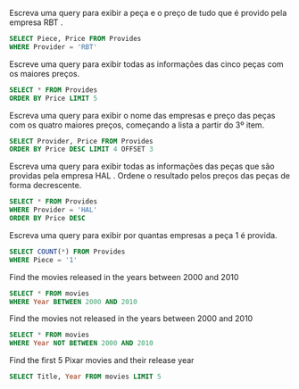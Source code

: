 Escreva uma query para exibir a peça e o preço de tudo que é provido pela empresa RBT .

```sql
SELECT Piece, Price FROM Provides
WHERE Provider = 'RBT'
```

Escreve uma query para exibir todas as informações das cinco peças com os maiores preços.

```sql
SELECT * FROM Provides
ORDER BY Price LIMIT 5
```

Escreva uma query para exibir o nome das empresas e preço das peças com os quatro maiores 
preços, começando a lista a partir do 3º item.

```sql
SELECT Provider, Price FROM Provides
ORDER BY Price DESC LIMIT 4 OFFSET 3
```

Escreva uma query para exibir todas as informações das peças que são providas pela empresa HAL . Ordene o resultado pelos preços das peças de forma decrescente.

```sql
SELECT * FROM Provides
WHERE Provider = 'HAL' 
ORDER BY Price DESC
```

Escreva uma query para exibir por quantas empresas a peça 1 é provida.

```sql
SELECT COUNT(*) FROM Provides
WHERE Piece = '1'
```

Find the movies released in the years between 2000 and 2010 

```sql
SELECT * FROM movies
WHERE Year BETWEEN 2000 AND 2010
```

Find the movies not released in the years between 2000 and 2010

```sql
SELECT * FROM movies
WHERE Year NOT BETWEEN 2000 AND 2010
```

Find the first 5 Pixar movies and their release year

```sql
SELECT Title, Year FROM movies LIMIT 5
```
